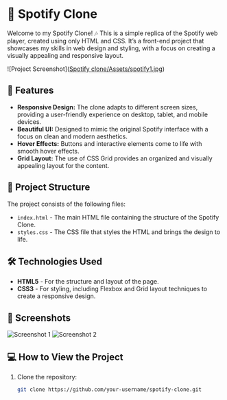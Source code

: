 # 🎵 Spotify Clone

Welcome to my Spotify Clone! 🎶 This is a simple replica of the Spotify web player, created using only HTML and CSS. It’s a front-end project that showcases my skills in web design and styling, with a focus on creating a visually appealing and responsive layout.

![Project Screenshot]([Spotify clone/Assets/spotify1.jpg](https://github.com/GlaringDensity/Spotify-Clone/blob/main/Spotify%20clone/Assets/spotify1.jpg)) <!-- Add a link to a screenshot of your project -->

## 🚀 Features

- **Responsive Design:** The clone adapts to different screen sizes, providing a user-friendly experience on desktop, tablet, and mobile devices.
- **Beautiful UI:** Designed to mimic the original Spotify interface with a focus on clean and modern aesthetics.
- **Hover Effects:** Buttons and interactive elements come to life with smooth hover effects.
- **Grid Layout:** The use of CSS Grid provides an organized and visually appealing layout for the content.

## 📂 Project Structure

The project consists of the following files:

- `index.html` - The main HTML file containing the structure of the Spotify Clone.
- `styles.css` - The CSS file that styles the HTML and brings the design to life.

## 🛠️ Technologies Used

- **HTML5** - For the structure and layout of the page.
- **CSS3** - For styling, including Flexbox and Grid layout techniques to create a responsive design.

## 📸 Screenshots

<!-- Add screenshots of your project to showcase the UI -->
![Screenshot 1](link-to-screenshot1)
![Screenshot 2](link-to-screenshot2)

## 💻 How to View the Project

1. Clone the repository:

   ```bash
   git clone https://github.com/your-username/spotify-clone.git
